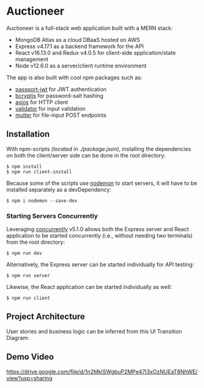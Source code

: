 # Auctioneer
Auctioneer is a full-stack web application built with a MERN stack:
* MongoDB Atlas as a cloud DBaaS hosted on AWS
* Express v4.17.1 as a backend framework for the API
* React v16.13.0 and Redux v4.0.5 for client-side application/state management
* Node v12.6.0 as a server/client runtime environment

The app is also built with cool npm packages such as:
  * [passport-jwt](http://www.passportjs.org/packages/passport-jwt/) for JWT authentication
  * [bcryptjs](https://github.com/kelektiv/node.bcrypt.js/) for password-salt hashing
  * [axios](https://github.com/axios/axios) for HTTP client
  * [validator](https://github.com/validatorjs/validator.js) for input validation
  * [multer](https://github.com/expressjs/multer) for file-input POST endpoints

## Installation 
With npm-scripts *(located in ./package.json)*, installing the dependencies on both the client/server side can be done in the root directory:
```shell
$ npm install
$ npm run client-install
```
Because some of the scripts use [nodemon](https://github.com/remy/nodemon) to start servers, it will have to be installed separately as a devDependency:
```shell
$ npm i nodemon --save-dev
```
### Starting Servers Concurrently
Leveraging [concurrently](https://github.com/kimmobrunfeldt/concurrently) v5.1.0 allows both the Express server and React application to be started concurrently (i.e., without needing two terminals) from the root directory: 
```shell
$ npm run dev
```
Alternatively, the Express server can be started individually for API testing:
```shell
$ npm run server
```
Likewise, the React application can be started individually as well:
```shell
$ npm run client
```

## Project Architecture
User stories and business logic can be inferred from this UI Transition Diagram:
<img src='https://i.imgur.com/HjcudXg.jpg' title='UIDiagram' width='' alt=''/>

## Demo Video
https://drive.google.com/file/d/1n2MklSWgbuP2MPe47I3xOzNUEaT8NhWE/view?usp=sharing
